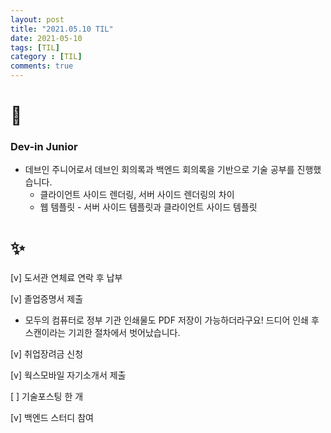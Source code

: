 ```yaml
---
layout: post
title: "2021.05.10 TIL"
date: 2021-05-10
tags: [TIL]
category : [TIL]
comments: true
---
```




# 🎉

### Dev-in Junior

- 데브인 주니어로서 데브인 회의록과 백엔드 회의록을 기반으로 기술 공부를 진행했습니다.
  - 클라이언트 사이드 렌더링, 서버 사이드 렌더링의 차이
  - 웹 템플릿 - 서버 사이드 템플릿과 클라이언트 사이드 템플릿

# ✨

[v] 도서관 연체료 연락 후 납부

[v] 졸업증명서 제출

- 모두의 컴퓨터로 정부 기관 인쇄물도 PDF 저장이 가능하더라구요! 드디어 인쇄 후 스캔이라는 기괴한 절차에서 벗어났습니다.

[v] 취업장려금 신청

[v] 웍스모바일 자기소개서 제출

[ ] 기술포스팅 한 개

[v] 백엔드 스터디 참여